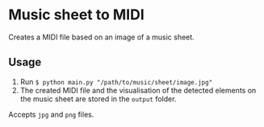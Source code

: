 # Music sheet to MIDI

Creates a MIDI file based on an image of a music sheet.

## Usage

1. Run `$ python main.py "/path/to/music/sheet/image.jpg"`
2. The created MIDI file and the visualisation of the detected elements on the music sheet are
   stored in the `output` folder.

Accepts `jpg` and `png` files.
